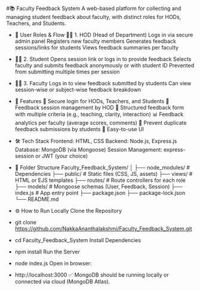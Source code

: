 #📚 Faculty Feedback System
A web-based platform for collecting and managing student feedback about faculty, with distinct roles for HODs, Teachers, and Students.

- 👥 User Roles & Flow
🧑‍🏫 1. HOD (Head of Department)
Logs in via secure admin panel
Registers new faculty members
Generates feedback sessions/links for students
Views feedback summaries per faculty

- 👨‍🎓 2. Student
Opens session link or logs in to provide feedback
Selects faculty and submits feedback anonymously or with student ID
Prevented from submitting multiple times per session

- 👩‍🏫 3. Faculty
Logs in to view feedback submitted by students
Can view session-wise or subject-wise feedback breakdown

- 🚀 Features
🔐 Secure login for HODs, Teachers, and Students
🧾 Feedback session management by HOD
📑 Structured feedback form with multiple criteria (e.g., teaching, clarity, interaction)
📊 Feedback analytics per faculty (average scores, comments)
🔄 Prevent duplicate feedback submissions by students
🧠 Easy-to-use UI

- 🛠️ Tech Stack
Frontend: HTML, CSS
Backend: Node.js, Express.js
Database: MongoDB (via Mongoose)
Session Management: express-session or JWT (your choice)

- 📁 Folder Structure
Faculty_Feedback_System/
│
├── node_modules/         # Dependencies
├── public/               # Static files (CSS, JS, assets)
├── views/                # HTML or EJS templates
├── routes/               # Route controllers for each role
├── models/               # Mongoose schemas (User, Feedback, Session)
├── index.js              # App entry point
├── package.json
├── package-lock.json
└── README.md

- ⚙️ How to Run Locally
Clone the Repository
- git clone https://github.com/NakkaAnanthalakshmi/Faculty_Feedback_System.git
- cd Faculty_Feedback_System
Install Dependencies
- npm install
Run the Server
- node index.js
Open in browser:
- http://localhost:3000
✅ MongoDB should be running locally or connected via cloud (MongoDB Atlas).
